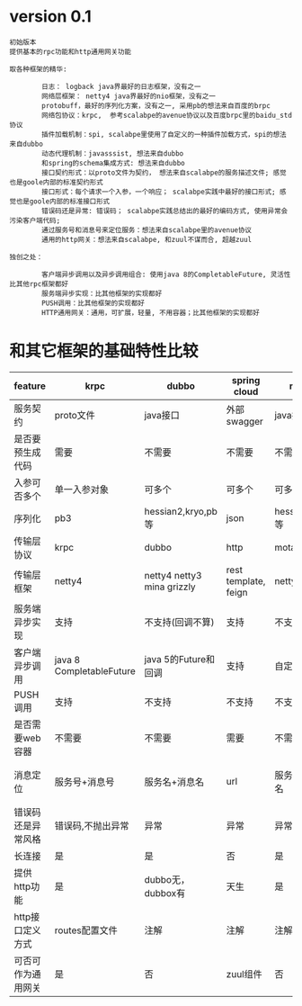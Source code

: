 
# version 0.1

    初始版本
    提供基本的rpc功能和http通用网关功能
    
    取各种框架的精华:

			日志： logback java界最好的日志框架，没有之一
			网络层框架： netty4 java界最好的nio框架，没有之一
			protobuff，最好的序列化方案，没有之一, 采用pb的想法来自百度的brpc
			网络包协议：krpc,  参考scalabpe的avenue协议以及百度brpc里的baidu_std协议
			插件加载机制：spi, scalabpe里使用了自定义的一种插件加载方式，spi的想法来自dubbo
			动态代理机制：javasssist, 想法来自dubbo
			和spring的schema集成方式: 想法来自dubbo
			接口契约形式：以proto文件为契约， 想法来自scalabpe的服务描述文件; 感觉也是goole内部的标准契约形式
			接口形式：每个请求一个入参，一个响应； scalabpe实践中最好的接口形式; 感觉也是goole内部的标准接口形式
			错误码还是异常: 错误码； scalabpe实践总结出的最好的编码方式, 使用异常会污染客户端代码; 
			通过服务号和消息号来定位服务：想法来自scalabpe里的avenue协议
			通用的http网关：想法来自scalabpe, 和zuul不谋而合, 超越zuul

    独创之处：
		  
			客户端异步调用以及异步调用组合: 使用java 8的CompletableFuture, 灵活性比其他rpc框架都好
			服务端异步实现：比其他框架的实现都好
			PUSH调用：比其他框架的实现都好
			HTTP通用网关：通用，可扩展，轻量, 不用容器；比其他框架的实现都好

# 和其它框架的基础特性比较

| feature | krpc | dubbo  |  spring cloud | motan | grpc |  
| ------- | ---- | ------------ |  ------------ | ----- |  ---- |  
| 服务契约 | proto文件 | java接口 | 外部swagger | java接口 | proto文件 | 
| 是否要预生成代码  | 需要 |  不需要 | 不需要 | 不需要 | 需要  |    
| 入参可否多个 | 单一入参对象 | 可多个 | 可多个 | 可多个 | 单一入参对象 |  
| 序列化  | pb3  |   hessian2,kryo,pb等 | json | hession2,pb等 | pb3 | 
| 传输层协议  | krpc  | dubbo | http | motan2 | http2 |     
| 传输层框架  | netty4  | netty4 netty3 mina grizzly | rest template, feign | netty4,netty3 | netty4 |    
| 服务端异步实现  | 支持 | 不支持(回调不算) | 支持 | 不支持 | 支持 |       
| 客户端异步调用  | java 8 CompletableFuture  | java 5的Future和回调 | 支持 | 自定义Future | 自定义Future和回调 |       
| PUSH调用  | 支持 | 不支持 | 不支持 | 不支持 | 支持 |       
| 是否需要web容器  | 不需要 |    不需要 | 需要 | 不需要 | 不需要 |     
| 消息定位  | 服务号+消息号| 服务名+消息名 | url | 服务名+消息名 | 服务名+消息名 |  
| 错误码还是异常风格  | 错误码,不抛出异常 | 异常 | 异常 | 异常 | 异常 | 
| 长连接  | 是 | 是 | 否 | 是 | 是 | 是 |      
| 提供http功能  | 是 |  dubbo无，dubbox有 | 天生 | 是 | 天生 |    
| http接口定义方式  | routes配置文件 |  注解 | 注解 | 注解 | ? |      
| 可否可作为通用网关  | 是 |   否 | zuul组件 | 否 |  否 | 
